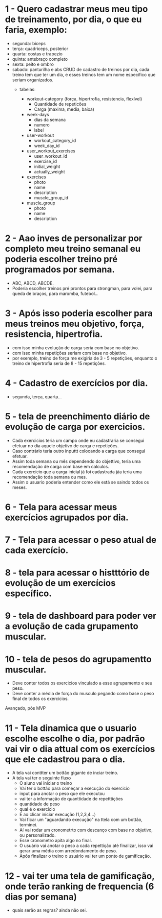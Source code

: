 # 1 - Quero cadastrar meus meu tipo de treinamento, por dia, o que eu faria, exemplo:
  - segunda: biceps
  - terça: quadriceps, posterior
  - quarta: costas e trapezio
  - quinta: antebraço completo
  - sexta: peito e ombro
  - sabado: panturilha e abs
CRUD de cadastro de treinos por dia, cada treino tem que ter um dia, e esses treinos tem um nome específico que seriam organizados.
    - tabelas:

      - workout-category (força, hipertrofia, resistencia, flexível)
        - Quantidade de repeticões
        - Carga (maxima, media, baixa)
      - week-days
        - dias da semana
        - numero
        - label
      - user-workout
        - workout_category_id
        - week_day_id
      - user_workout_exercises
        - user_workout_id
        - exercise_id
        - initial_weight
        - actually_weight
      - exercises
        - photo
        - name
        - description
        - muscle_group_id
      - muscle_group
        - photo
        - name
        - description








# 2 - Aao inves de personalizar por completo meu treino semanal eu poderia escolher treino pré programados por semana.
  - ABC, ABCD, ABCDE.
  - Poderia escolher treinos pré prontos para strongman, para volei, para queda de braços, para maromba, futebol...
# 3 - Após isso poderia escolher para meus treinos meu objetivo, força, resistencia, hipertrofia.
  - com isso minha evolução de carga seria com base no objetivo.
  - com isso minha repetições seriam com base no objetivo.
  - por exemplo, treino de força me exigiria de 3 - 5 repetições, enquanto o treino de hipertrofia seria de 8 - 15 repetições.
# 4 - Cadastro de exercícios por dia.
  - segunda, terça, quarta...
# 5 - tela de preenchimento diário de evolução de carga por exercicios.
  - Cada exercicios teria um campo onde eu cadastraria se consegui efetuar no dia aquele objetivo de carga e repetições.
  - Caso contrário teria outro inputtt colocando a carga que consegui efetuar.
  - Assim toda semana ou mês dependendo do objettivo, teria uma recomendação de carga com base em calculos.
  - Cada exercício que a carga inicial já foi cadastrada jáa teria uma recomendação toda semana ou mes.
  - Assim o usuario poderia entender como ele está se saindo todos os meses.
# 6 - Tela para acessar meus exercícios agrupados por dia.
# 7 - Tela para acessar o peso atual de cada exercício.
# 8 - tela para acessar o histttório de evolução de um exercícios específico.
# 9 - tela de dashboard para poder ver a evolução de cada grupamento muscular.
# 10 - tela de pesos do agrupamentto muscular.
   - Deve conter todos os exercicios vinculado a esse agrupamento e seu peso.
   - Deve conter a média de força do musculo pegando como base o peso final de todos os exercícios.

Avançado, pós MVP

# 11 - Tela dinamica que o usuario escolhe escolhe o dia, por padrão vai vir o dia attual com os exercícios que ele cadastrou para o dia.
   - A tela vai conttter um bottão gigante de inciar treino.
   - A tela vai ter o seguinte fluxo
     - O aluno vai iniciar o treino
     - Vai ter o bottão para começar a execução do exercicio
     - input para anotar o peso que ele executou
     - vai ter a informação de quanttidade de repetttições
     - quantidade de peso
     - qual é o exercicio
     - E ao clicar iniciar execução (1,2,3,4...)
     - Vai ficar um "aguardando execução" na ttela com um bottão, terminei.
     - Aí vai rodar um cronometrto com descanço com base no objetivo, ou personalizado.
     - Esse cronometro apita algo no final.
     - O usuário vai anotar o peso a cada repettição até finalizar, isso vai gerar uma média com arredondamento de peso.
     - Após finalizar o treino o usuário vai ter um ponto de gamificação.
    
# 12 - vai ter uma tela de gamificação, onde terão ranking de frequencia (6 dias por semana)
   - quais serão as regras? ainda não sei.    
   
